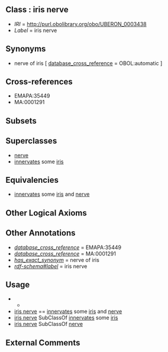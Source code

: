 
## Class : iris nerve

 * *IRI* = http://purl.obolibrary.org/obo/UBERON_0003438
 * *Label* = iris nerve

## Synonyms

 * nerve of iris [ [database_cross_reference](../../ef/oboInOwl#hasDbXref.md) = OBOL:automatic ]

## Cross-references

 * EMAPA:35449
 * MA:0001291

## Subsets


## Superclasses

 * [nerve](../../UBERON/21/UBERON_0001021.md)
 * [innervates](../../RO/34/RO_0002134.md) some [iris](../../UBERON/69/UBERON_0001769.md)

## Equivalencies

 * [innervates](../../RO/34/RO_0002134.md) some [iris](../../UBERON/69/UBERON_0001769.md) and [nerve](../../UBERON/21/UBERON_0001021.md)

## Other Logical Axioms


## Other Annotations

 * *[database_cross_reference](../../ef/oboInOwl#hasDbXref.md)* = EMAPA:35449
 * *[database_cross_reference](../../ef/oboInOwl#hasDbXref.md)* = MA:0001291
 * *[has_exact_synonym](../../ym/oboInOwl#hasExactSynonym.md)* = nerve of iris
 * *[rdf-schema#label](../../el/rdf-schema#label.md)* = iris nerve

## Usage

 * -
 * [iris nerve](../../UBERON/38/UBERON_0003438.md) == [innervates](../../RO/34/RO_0002134.md) some [iris](../../UBERON/69/UBERON_0001769.md) and [nerve](../../UBERON/21/UBERON_0001021.md)
 * [iris nerve](../../UBERON/38/UBERON_0003438.md) SubClassOf [innervates](../../RO/34/RO_0002134.md) some [iris](../../UBERON/69/UBERON_0001769.md)
 * [iris nerve](../../UBERON/38/UBERON_0003438.md) SubClassOf [nerve](../../UBERON/21/UBERON_0001021.md)

## External Comments

